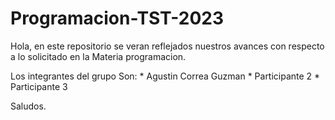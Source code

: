 # Programacion-TST-2023

Hola, en este repositorio se veran reflejados nuestros avances con respecto a lo solicitado en la Materia programacion.

Los integrantes del grupo Son:
    * Agustin Correa Guzman
    * Participante 2
    * Participante 3
    
Saludos.    
